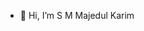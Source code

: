 - 👋 Hi, I’m S M Majedul Karim

<!---
smmaskarim/smmaskarim is a ✨ special ✨ repository because its `README.md` (this file) appears on your GitHub profile.
You can click the Preview link to take a look at your changes.
--->
